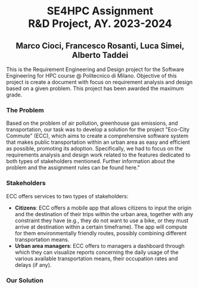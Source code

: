 # <div align="center"> SE4HPC Assignment </div> <div align="center"> R&D Project, AY. 2023-2024 </div>
## <div align="center"> Marco Cioci, Francesco Rosanti, Luca Simei, Alberto Taddei </div>

This is the Requirement Engineering and Design project for the Software Engineering for HPC course @ Politecnico di Milano. Objective of this project is create a document with focus on requirement analysis and design based on a given problem. This project has been awarded the maximum grade.

### The Problem
Based on the problem of air pollution, greenhouse gas emissions, and transportation, our task was to develop a solution for the project "Eco-City Commute" (ECC), which aims to create a comprehensive software system that makes public transportation within an urban area as easy and efficient as possible, promoting its adoption. Specifically, we had to focus on the requirements analysis and design work related to the features dedicated to both types of stakeholders mentioned. Further information about the problem and the assignment rules can be found here."

### Stakeholders
ECC offers services to two types of stakeholders:  
* __Citizens__: ECC offers a mobile app that allows citizens to input the origin and the 
destination of their trips within the urban area, together with any constraint they have 
(e.g., they do not want to use a bike, or they must arrive at destination within a certain 
timeframe). The app will compute for them environmentally friendly routes, possibly 
combining different transportation means.  
* __Urban area managers__: ECC offers to managers a dashboard through which they can 
visualize reports concerning the daily usage of the various available transportation 
means, their occupation rates and delays (if any).

### Our Solution
